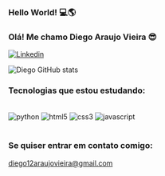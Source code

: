 ### Hello World! 💻🌎
### Olá! Me chamo Diego Araujo Vieira 😎

[![Linkedin](https://img.shields.io/badge/LinkedIn-0077B5?style=for-the-badge&logo=linkedin&logoColor=white)](https://www.linkedin.com/in/diego-araujo-vieira-306771176/)

![Diego GitHub stats](https://github-readme-stats.vercel.app/api?username=diegoAraujoVieira&show_icons=true&theme=tokyonight)

### Tecnologias que estou estudando:
<div style='display: inline_block'><br/>
    <img alt='python' src='https://img.shields.io/badge/Python-14354C?style=for-the-badge&logo=python&logoColor=white'>
    <img alt='html5' src='https://img.shields.io/badge/HTML5-E34F26?style=for-the-badge&logo=html5&logoColor=white'>
    <img alt='css3' src='https://img.shields.io/badge/CSS3-1572B6?style=for-the-badge&logo=css3&logoColor=white'>
    <img alt='javascript' src='https://img.shields.io/badge/JavaScript-F7DF1E?style=for-the-badge&logo=javascript&logoColor=black'>
</div><br/>

### Se quiser entrar em contato comigo:
diego12araujovieira@gmail.com

